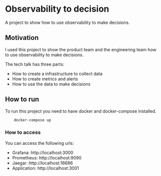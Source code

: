 # Observability to decision

A project to show how to use observability to make decisions.

## Motivation

I used this project to show the product team and the engineering team how to use observability to make decisions.

The tech talk has three parts:
 - How to create a infrastructure to collect data
 - How to create metrics and alerts
 - How to use the data to make decisions


## How to run

  To run this project you need to have docker and docker-compose installed.

```bash
    docker-compose up
```

### How to access

You can access the following urls:
- Grafana: http://localhost:3000
- Prometheus: http://localhost:9090
- Jaegar: http://localhost:16686
- Application: http://localhost:3001
